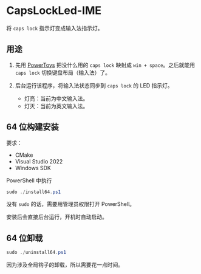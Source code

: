 # CapsLockLed-IME

将 `caps lock` 指示灯变成输入法指示灯。

## 用途

1. 先用 [PowerToys](https://github.com/microsoft/PowerToys) 把没什么用的 `caps lock` 映射成 `win + space`。之后就能用 `caps lock` 切换键盘布局（输入法）了。
2. 后台运行该程序，将输入法状态同步到 `caps lock` 的 LED 指示灯。

    - 灯亮：当前为中文输入法。
    - 灯灭：当前为英文输入法。

## 64 位构建安装

要求：

- CMake
- Visual Studio 2022
- Windows SDK

PowerShell 中执行

``` powershell
sudo ./install64.ps1
```

没有 `sudo` 的话，需要用管理员权限打开 PowerShell。

安装后会直接后台运行，开机时自动启动。

## 64 位卸载

``` powershell
sudo ./uninstall64.ps1
```

因为涉及全局钩子的卸载，所以需要花一点时间。
